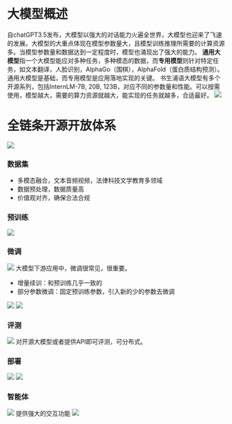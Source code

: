 # 大模型概述
自chatGPT3.5发布，大模型以强大的对话能力火遍全世界，大模型也迎来了飞速的发展。大模型的大重点体现在模型参数量大，且模型训练推理所需要的计算资源多。当模型参数量和数据达到一定程度时，模型也涌现出了强大的能力。
**通用大模型**指一个大模型能应对多种任务，多种模态的数据，而**专用模型**则针对特定任务，如文本翻译，人脸识别，AlphaGo（围棋），AlphaFold（蛋白质结构预测）。通用大模型是基础，而专用模型是应用落地实现的关键。
书生浦语大模型有多个开源系列，包括InternLM-7B, 20B, 123B，对应不同的参数量和性能。可以按需使用，模型越大，需要的算力资源就越大，能实现的任务就越多，合适最好。
![](https://cdn.nlark.com/yuque/0/2024/png/25752238/1704347762214-a44faa8b-e199-4bbe-86e3-f93cf0c6f0df.png?x-oss-process=image%2Fresize%2Cw_750%2Climit_0#averageHue=%23dbe2f3&from=url&id=nWDVK&originHeight=386&originWidth=750&originalType=binary&ratio=1&rotation=0&showTitle=false&status=done&style=none&title=)
# 全链条开源开放体系
![](https://cdn.nlark.com/yuque/0/2024/png/25752238/1704349116425-d2c3d235-19e0-4b1d-853e-96a592bb7cf3.png?x-oss-process=image%2Fresize%2Cw_750%2Climit_0#averageHue=%23d4deef&from=url&id=f4HBW&originHeight=379&originWidth=750&originalType=binary&ratio=1&rotation=0&showTitle=false&status=done&style=none&title=)
### 数据集

- 多模态融合，文本音频视频，法律科技文学教育多领域
- 数据预处理，数据质量高
- 价值观对齐，确保合法合规
### 预训练
![](https://cdn.nlark.com/yuque/0/2024/png/25752238/1704348044848-86b18796-abf3-4201-adf1-be1f81d13025.png?x-oss-process=image%2Fresize%2Cw_750%2Climit_0#averageHue=%23d6dff0&from=url&id=v9J4A&originHeight=416&originWidth=750&originalType=binary&ratio=1&rotation=0&showTitle=false&status=done&style=none&title=)
### 微调
![](https://cdn.nlark.com/yuque/0/2024/png/25752238/1704348122394-ff9d8efb-43c4-4038-a123-c1ec06790abe.png?x-oss-process=image%2Fresize%2Cw_750%2Climit_0#averageHue=%23d3daeb&from=url&id=HUvn5&originHeight=418&originWidth=750&originalType=binary&ratio=1&rotation=0&showTitle=false&status=done&style=none&title=)
大模型下游应用中，微调很常见，很重要。

- 增量续训：和预训练几乎一致的
- 部分参数微调：固定预训练参数，引入新的少的参数去微调

![](https://cdn.nlark.com/yuque/0/2024/png/25752238/1704348150441-6dfdf348-4785-4b13-9a6a-0251be343847.png?x-oss-process=image%2Fresize%2Cw_750%2Climit_0#averageHue=%23d4dcee&from=url&id=mSTb6&originHeight=386&originWidth=750&originalType=binary&ratio=1&rotation=0&showTitle=false&status=done&style=none&title=)
![](https://cdn.nlark.com/yuque/0/2024/png/25752238/1704348245558-98730971-d3f8-445b-b274-5879e3bee61c.png?x-oss-process=image%2Fresize%2Cw_750%2Climit_0#averageHue=%23d7deee&from=url&id=dsrYZ&originHeight=431&originWidth=750&originalType=binary&ratio=1&rotation=0&showTitle=false&status=done&style=none&title=)
### 评测
![](https://cdn.nlark.com/yuque/0/2024/png/25752238/1704348375334-698bd9f9-a869-4902-8694-d5a00f770f7f.png?x-oss-process=image%2Fresize%2Cw_750%2Climit_0#averageHue=%23b8cee4&from=url&id=tZLKO&originHeight=424&originWidth=750&originalType=binary&ratio=1&rotation=0&showTitle=false&status=done&style=none&title=)
对开源大模型或者提供API即可评测，可分布式。
### 部署
![](https://cdn.nlark.com/yuque/0/2024/png/25752238/1704348494427-03138425-d0ea-4f59-9f27-bce7911443d7.png?x-oss-process=image%2Fresize%2Cw_750%2Climit_0#averageHue=%23d4ddee&from=url&id=Em4na&originHeight=379&originWidth=750&originalType=binary&ratio=1&rotation=0&showTitle=false&status=done&style=none&title=)
![](https://cdn.nlark.com/yuque/0/2024/png/25752238/1704348600379-dd512ec2-34c6-4cce-8c37-af41ea5a16e3.png?x-oss-process=image%2Fresize%2Cw_750%2Climit_0#averageHue=%23cdd6e8&from=url&id=ovdab&originHeight=405&originWidth=750&originalType=binary&ratio=1&rotation=0&showTitle=false&status=done&style=none&title=)
### 智能体
![](https://cdn.nlark.com/yuque/0/2024/png/25752238/1704348717620-42f51dce-7582-4cc4-869f-ba2229debdd4.png?x-oss-process=image%2Fresize%2Cw_750%2Climit_0#averageHue=%23d8dfef&from=url&id=xUMRe&originHeight=373&originWidth=750&originalType=binary&ratio=1&rotation=0&showTitle=false&status=done&style=none&title=)
提供强大的交互功能
![](https://cdn.nlark.com/yuque/0/2024/png/25752238/1704348803290-d5d32bd3-fcf0-4394-8317-57f957ee0486.png?x-oss-process=image%2Fresize%2Cw_750%2Climit_0#averageHue=%23d3ddee&from=url&id=zQAW2&originHeight=423&originWidth=750&originalType=binary&ratio=1&rotation=0&showTitle=false&status=done&style=none&title=)
